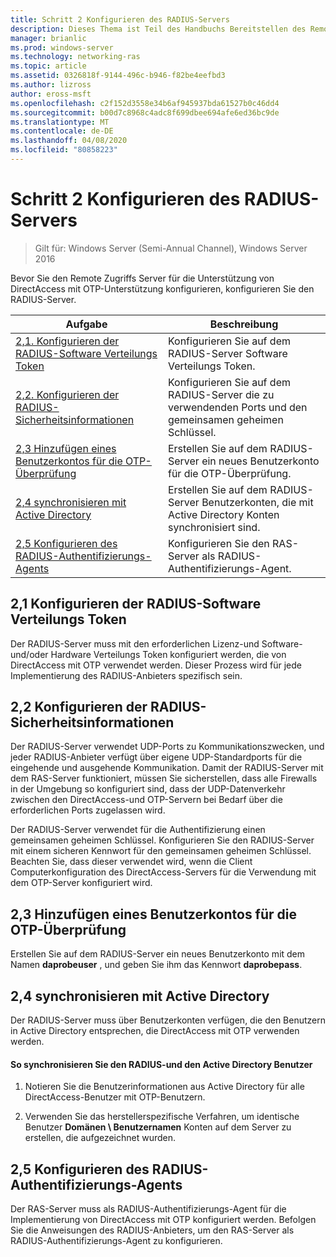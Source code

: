 ```yaml
---
title: Schritt 2 Konfigurieren des RADIUS-Servers
description: Dieses Thema ist Teil des Handbuchs Bereitstellen des Remote Zugriffs mit OTP-Authentifizierung in Windows Server 2016.
manager: brianlic
ms.prod: windows-server
ms.technology: networking-ras
ms.topic: article
ms.assetid: 0326818f-9144-496c-b946-f82be4eefbd3
ms.author: lizross
author: eross-msft
ms.openlocfilehash: c2f152d3558e34b6af945937bda61527b0c46dd4
ms.sourcegitcommit: b00d7c8968c4adc8f699dbee694afe6ed36bc9de
ms.translationtype: MT
ms.contentlocale: de-DE
ms.lasthandoff: 04/08/2020
ms.locfileid: "80858223"
---
```

# <a name="step-2-configure-the-radius-server"></a>Schritt 2 Konfigurieren des RADIUS-Servers

>Gilt für: Windows Server (Semi-Annual Channel), Windows Server 2016

Bevor Sie den Remote Zugriffs Server für die Unterstützung von DirectAccess mit OTP-Unterstützung konfigurieren, konfigurieren Sie den RADIUS-Server.  
  
|Aufgabe|Beschreibung|  
|----|--------|  
|[2,1. Konfigurieren der RADIUS-Software Verteilungs Token](#BKMK_1.1)|Konfigurieren Sie auf dem RADIUS-Server Software Verteilungs Token.|  
|[2,2. Konfigurieren der RADIUS-Sicherheitsinformationen](#BKMK_1.2)|Konfigurieren Sie auf dem RADIUS-Server die zu verwendenden Ports und den gemeinsamen geheimen Schlüssel.|  
|[2,3 Hinzufügen eines Benutzerkontos für die OTP-Überprüfung](#BKMK_Probe)|Erstellen Sie auf dem RADIUS-Server ein neues Benutzerkonto für die OTP-Überprüfung.|  
|[2,4 synchronisieren mit Active Directory](#BKMK_Active)|Erstellen Sie auf dem RADIUS-Server Benutzerkonten, die mit Active Directory Konten synchronisiert sind.|  
|[2,5 Konfigurieren des RADIUS-Authentifizierungs-Agents](#BKMK_AuthAgent)|Konfigurieren Sie den RAS-Server als RADIUS-Authentifizierungs-Agent.|  
  
## <a name="21-configure-the-radius-software-distribution-tokens"></a><a name="BKMK_1.1"></a>2,1 Konfigurieren der RADIUS-Software Verteilungs Token  
Der RADIUS-Server muss mit den erforderlichen Lizenz-und Software-und/oder Hardware Verteilungs Token konfiguriert werden, die von DirectAccess mit OTP verwendet werden. Dieser Prozess wird für jede Implementierung des RADIUS-Anbieters spezifisch sein.  
  
## <a name="22-configure-the-radius-security-information"></a><a name="BKMK_1.2"></a>2,2 Konfigurieren der RADIUS-Sicherheitsinformationen  
Der RADIUS-Server verwendet UDP-Ports zu Kommunikationszwecken, und jeder RADIUS-Anbieter verfügt über eigene UDP-Standardports für die eingehende und ausgehende Kommunikation. Damit der RADIUS-Server mit dem RAS-Server funktioniert, müssen Sie sicherstellen, dass alle Firewalls in der Umgebung so konfiguriert sind, dass der UDP-Datenverkehr zwischen den DirectAccess-und OTP-Servern bei Bedarf über die erforderlichen Ports zugelassen wird.  
  
Der RADIUS-Server verwendet für die Authentifizierung einen gemeinsamen geheimen Schlüssel. Konfigurieren Sie den RADIUS-Server mit einem sicheren Kennwort für den gemeinsamen geheimen Schlüssel. Beachten Sie, dass dieser verwendet wird, wenn die Client Computerkonfiguration des DirectAccess-Servers für die Verwendung mit dem OTP-Server konfiguriert wird.  
  
## <a name="23-adding-user-account-for-otp-probing"></a><a name="BKMK_Probe"></a>2,3 Hinzufügen eines Benutzerkontos für die OTP-Überprüfung  
Erstellen Sie auf dem RADIUS-Server ein neues Benutzerkonto mit dem Namen **daprobeuser** , und geben Sie ihm das Kennwort **daprobepass**.  
  
## <a name="24-synchronize-with-active-directory"></a><a name="BKMK_Active"></a>2,4 synchronisieren mit Active Directory  
Der RADIUS-Server muss über Benutzerkonten verfügen, die den Benutzern in Active Directory entsprechen, die DirectAccess mit OTP verwenden werden.  
  
#### <a name="to-synchronize-the-radius-and-active-directory-users"></a>So synchronisieren Sie den RADIUS-und den Active Directory Benutzer  
  
1.  Notieren Sie die Benutzerinformationen aus Active Directory für alle DirectAccess-Benutzer mit OTP-Benutzern.  
  
2.  Verwenden Sie das herstellerspezifische Verfahren, um identische Benutzer **Domänen \ Benutzernamen** Konten auf dem Server zu erstellen, die aufgezeichnet wurden.  
  
## <a name="25-configure-the-radius-authentication-agent"></a><a name="BKMK_AuthAgent"></a>2,5 Konfigurieren des RADIUS-Authentifizierungs-Agents  
Der RAS-Server muss als RADIUS-Authentifizierungs-Agent für die Implementierung von DirectAccess mit OTP konfiguriert werden. Befolgen Sie die Anweisungen des RADIUS-Anbieters, um den RAS-Server als RADIUS-Authentifizierungs-Agent zu konfigurieren.  
  


